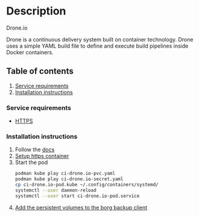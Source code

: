 # Description

Drone.io

Drone is a continuous delivery system built on container technology.
Drone uses a simple YAML build file to define and execute build pipelines inside Docker containers.

## Table of contents

1. [Service requirements](#service-requirements)
2. [Installation instructions](#installation-instructions)

### Service requirements

- [HTTPS](../../../container/services/dynds-https-ip/README.md)

### Installation instructions

1. Follow the [docs](https://docs.drone.io/server/provider/github/)
2. [Setup https container](../dynds-https-ip/README.md)
3. Start the pod
   ```bash
   podman kube play ci-drone.io-pvc.yaml
   podman kube play ci-drone.io-secret.yaml
   cp ci-drone.io-pod.kube ~/.config/containers/systemd/
   systemctl --user daemon-reload
   systemctl --user start ci-drone.io-pod.service
   ```
4. [Add the persistent volumes to the borg backup client](../../../container/services/borg-backup/client/README.md)
